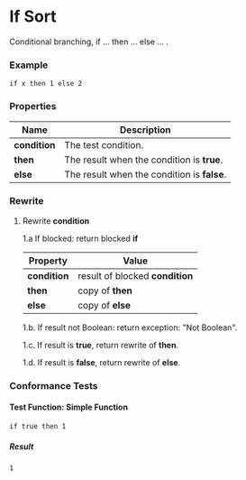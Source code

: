 # If Sort

Conditional branching, if ... then ... else ... .

### Example

~~~policy
if x then 1 else 2
~~~

### Properties

| Name          | Description |
|---------------|-------------|
| **condition** | The test condition. |
| **then**      | The result when the condition is **true**. |
| **else**  | The result when the condition is **false**. |

### Rewrite

1. Rewrite **condition**

    1.a If blocked: return blocked **if**
    
    | Property     | Value |
    |--------------|-------|
    |**condition** | result of blocked **condition** |
    |**then**      | copy of **then** |
    |**else**      | copy of **else** |

    1.b. If result not Boolean: return exception: "Not Boolean".

    1.c. If result is **true**, return rewrite of 
    **then**.

    1.d. If result is **false**, return rewrite of **else**.
    
### Conformance Tests

#### Test Function: Simple Function
~~~policy
if true then 1
~~~

##### Result
~~~policy
1
~~~
